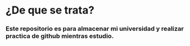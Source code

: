 # ¿De que se trata?

### Este repositorio es para almacenar mi universidad y realizar practica de github mientras estudio.